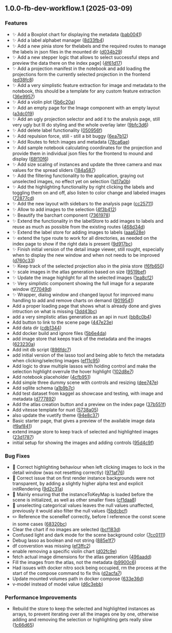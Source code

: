 ## 1.0.0-fb-dev-workflow.1 (2025-03-09)

### Features

* :sparkles: Add a Boxplot chart for displaying the metadata ([bab0041](https://github.com/alexv710/daedalusData/commit/bab0041597cbb8256d7f16ac45d48736c160e52b))
* :sparkles: Add a label alphabet manager ([8d33fb4](https://github.com/alexv710/daedalusData/commit/8d33fb4d4ddddaddc6fe43053d58e3bda2e7244b))
* :sparkles: Add a new pinia store for thelabels and the required routes to manage the labels in json files in the mounted dir ([d034b29](https://github.com/alexv710/daedalusData/commit/d034b29d7e815eee1314d86a803609fb76c37085))
* :sparkles: Add a new stepper logic that allows to select successful steps and preview the data there on the index page] ([4f61d17](https://github.com/alexv710/daedalusData/commit/4f61d1753c9cf97500f09bf212df370d0a0ced23))
* :sparkles: Add a projection manifest in the notebook and add loading the projections form the currently selected projection in the frontend ([ed38fc8](https://github.com/alexv710/daedalusData/commit/ed38fc88132bf1082646e3c1943ea1e2233d3b1a))
* :sparkles: Add a very simplistic feature extraction for image and metadata to the notebook, this should be a template for any custom feature extraction ([36e9957](https://github.com/alexv710/daedalusData/commit/36e995763113b2a1a130302e28a9cc30086c6daa))
* :sparkles: Add a violin plot ([5b6c20a](https://github.com/alexv710/daedalusData/commit/5b6c20a08692135d2e9e95d2520f493772fafc97))
* :sparkles: Add an empty page for the Image component with an empty layout ([a3dc019](https://github.com/alexv710/daedalusData/commit/a3dc01977c0e414af3292c9a2e5da23b89594f07))
* :sparkles: Add an ugly projection selector and add it to the analysis page, still very ugly but Ill do styling and the whole overlay later ([9bfc3d6](https://github.com/alexv710/daedalusData/commit/9bfc3d6de312ed637ecc717d8542e3e7118ca829))
* :sparkles: Add delete label functionality ([050956f](https://github.com/alexv710/daedalusData/commit/050956f900480ca3d203a4ca899086d9d7c921ab))
* :sparkles: Add repulsion force, still - still a bit buggy ([6ea7b12](https://github.com/alexv710/daedalusData/commit/6ea7b12aa824b71ce6fda5afad884a848cf25299))
* :sparkles: Add Routes to fetch images and metadata ([78ca6ae](https://github.com/alexv710/daedalusData/commit/78ca6aecd2829b2fef3ba7c188dfb8a8f529f0fb))
* :sparkles: Add sample notebook calculating coordinates for the projection and provide them in individual json files for the frontend to mound and display ([68f10f6](https://github.com/alexv710/daedalusData/commit/68f10f6ed1aabb94cbd1495eac021bcc058599cb))
* :sparkles: Add size scaling of instances and update the three camera and max values for the spread sliders ([184a587](https://github.com/alexv710/daedalusData/commit/184a587228ad9b77daa72a192309c385c48811fe))
* :sparkles: Add the filtering functionality to the application, graying out unselected images, no effect yet on selection ([1d17a0b](https://github.com/alexv710/daedalusData/commit/1d17a0be793bd33eb63c797824e3997e92624cc6))
* :sparkles: Add the highlighting functionality by right clicking the labels and toggling them on and off, also listen to color change and labeled images ([72877cd](https://github.com/alexv710/daedalusData/commit/72877cd8fb385bb77de7affd7bedc115dd6809ae))
* :sparkles: Add the new layout with sidebars to the analysis page ([cc25711](https://github.com/alexv710/daedalusData/commit/cc25711927f7985c8fa46466cd3ea09158f22da2))
* :sparkles: Allow to add images to the selection ([4f3b412](https://github.com/alexv710/daedalusData/commit/4f3b4123e902ffbd2a2c16bede1c6d67d4c5d554))
* :sparkles: Beautify the barchart component ([7361978](https://github.com/alexv710/daedalusData/commit/7361978d1bf774e1cbc3523e3a66a0cfa39ec8df))
* :sparkles: Extend the functionality in the labelStore to add images to labels and reuse as much as possible from the existing routes ([468d34d](https://github.com/alexv710/daedalusData/commit/468d34daac338d7825879e499146471084d6b5a8))
* :sparkles: Extend the label store for adding images to labels ([aaa628e](https://github.com/alexv710/daedalusData/commit/aaa628e92e3291c013a4ce1a3ffc498091fd642c))
* :sparkles: extend the type route to work for all directories, as needed on the index page to show if the right data is present ([9d917bc](https://github.com/alexv710/daedalusData/commit/9d917bcee543ca5d1857c0867240e39db4095a60))
* :sparkles: Finish initial version of the detail image viewer, still rought, especially when to display the new window and when not needs to be improved ([d760c33](https://github.com/alexv710/daedalusData/commit/d760c331badd0d5d82e5cc2ba5eaf4fa7a040aad))
* :sparkles: Keep track of the selected projection also in the pinia store ([f6fb650](https://github.com/alexv710/daedalusData/commit/f6fb65058a2b62920c15b14cf83f8486fc17af3f))
* :sparkles: scale images in the atlas generation based on size ([9519bef](https://github.com/alexv710/daedalusData/commit/9519bef19cb2896f9bc4d6c385c2992ec7644194))
* :sparkles: Update the image highlight for all the selected images ([1ea8cf2](https://github.com/alexv710/daedalusData/commit/1ea8cf29eab418eafcb233d4540e1917e5673b9f))
* :sparkles: Very simplistic component showing the full image for a separate window ([f77049d](https://github.com/alexv710/daedalusData/commit/f77049d2d5aab69f7f87c7c48f7b1d7fe550041a))
* :sparkles: Wrapper, dialog window and changed layout for improved manu handling to add and remove charts on demand ([9019541](https://github.com/alexv710/daedalusData/commit/9019541c45a92cd6f913e4c15ab63f8edbea8619))
* Add a proper loading page that shows what is already done and gives intruction on what is missing ([3dd43bc](https://github.com/alexv710/daedalusData/commit/3dd43bce895e946cf754378e9638aaac24bd8892))
* add a very simplistic atlas generation as an api in nuxt ([bb8c0b4](https://github.com/alexv710/daedalusData/commit/bb8c0b4d55aee0d7e4e2b2621837e1acaa7e5727))
* Add button to link to the scene page ([447e23e](https://github.com/alexv710/daedalusData/commit/447e23e748c4e76659e80f9b6f9060c1bb0dbe2e))
* Add data dir ([cdb1344](https://github.com/alexv710/daedalusData/commit/cdb134457339203856a6f26f5c0116279592c969))
* Add docker build and ignore files ([5b6e4da](https://github.com/alexv710/daedalusData/commit/5b6e4da5c715f2c1ea13a74717edb8e5711e2e65))
* add image store that keeps track of the metadata and the images ([623230a](https://github.com/alexv710/daedalusData/commit/623230a35e7a27a4ec6fc0f661a383952368c4b4))
* Add init db script ([896fdc7](https://github.com/alexv710/daedalusData/commit/896fdc7bc840dbd2e7321d9ba6ef65fc4c42a06c))
* add initial version of the lasso tool and being able to fetch the metadata when clicking/selecting images ([ef11c95](https://github.com/alexv710/daedalusData/commit/ef11c958623f5f0a2b22248cead020c7cf61bdd1))
* Add logic to draw multiple lassos with holding control and make the selection highlight overrule the hover highlight ([102d8e7](https://github.com/alexv710/daedalusData/commit/102d8e79b9e8c01b65ea63079dec2c6cfaa1d6e9))
* Add notebook placeholder ([4cfb951](https://github.com/alexv710/daedalusData/commit/4cfb951619105c32fbe543f129743494d91ac7d0))
* Add simple three dummy scene with controls and resizing ([dee747e](https://github.com/alexv710/daedalusData/commit/dee747e9adc818fe4ea5a8e32c980d7372f1798e))
* Add sqllite schema ([a1b9b7c](https://github.com/alexv710/daedalusData/commit/a1b9b7c3d87f5af5fdfadbf09a327d7d44dd4a77))
* Add test dataset from kaggel as showcase and testing, with image and metadata ([d777892](https://github.com/alexv710/daedalusData/commit/d777892042405966f5a57ab28676e16cfc76c433))
* Add the atlas creation button and a preview on the index page ([37b551f](https://github.com/alexv710/daedalusData/commit/37b551fb3988eb3dda18b7ff4c57542b51e1980d))
* Add vitesse template for nuxt ([5738a05](https://github.com/alexv710/daedalusData/commit/5738a059c4c9fd8984a6d75af2cc33177cef3b6a))
* also update the vuetify theme ([94e8c37](https://github.com/alexv710/daedalusData/commit/94e8c3776aa2e5ef41d146af28c7aabe708e30c5))
* Basic starter page, that gives a preview of the available image data ([f9af841](https://github.com/alexv710/daedalusData/commit/f9af841aba11024b5d43657fca4a1e5de25a6aad))
* extend image store to keep track of selected and highlighted images ([23d1787](https://github.com/alexv710/daedalusData/commit/23d1787d03e45d5d9ef0b3fd7ef67ccae1bd4cea))
* initial setup for showing the images and adding controls ([95d4c9f](https://github.com/alexv710/daedalusData/commit/95d4c9faeca64439dfea09c2a1a85197b6c63c75))

### Bug Fixes

* :bug: Correct highlighting behaviour when left clicking images to lock in the detail window (was not resetting correctly) ([971af76](https://github.com/alexv710/daedalusData/commit/971af76e8e939deff8459a6fe517895354699671))
* :bug: Correct issue that on first render instance backgrounds were not transparent, by adding a slightly higher alpha test and explicit initRendering ([9d2c31a](https://github.com/alexv710/daedalusData/commit/9d2c31a6d0668119c871e38f318e5cb4c835bedd))
* :bug: Mainly ensuring that the instanceToKeyMap is loaded before the scene is initialized, as well as other smaller fixes ([cf1daa8](https://github.com/alexv710/daedalusData/commit/cf1daa8265487035a7dabf117b188d708a81fa49))
* :bug: unselecting categorical values leaves the null values unaffected, previously it would also filter the null values ([5bdcbcf](https://github.com/alexv710/daedalusData/commit/5bdcbcf18d08b4fcb2d8e787476e2876a77c197f))
* :pencil2: Reference the sceneRef correctly, before I reference the const scene in some cases ([68320bc](https://github.com/alexv710/daedalusData/commit/68320bcc7d53a560593cc580097ee3741d80d68a))
* Clear the chart if no images are selected ([bcf183d](https://github.com/alexv710/daedalusData/commit/bcf183db2e3dea7158afb4bd08a1dd80c3e89a67))
* Confused light and dark mode for the scene background color ([7cc0111](https://github.com/alexv710/daedalusData/commit/7cc0111644b5a48db5fcc03ce6a24051e0f8be8d))
* Debug lasso as boolean and not string ([885e1f7](https://github.com/alexv710/daedalusData/commit/885e1f7e3f1a05ca99c8a29bce76d86a251c7e68))
* df converstion was missing ([ef3ffc2](https://github.com/alexv710/daedalusData/commit/ef3ffc2f38c91bef86148d6af2372436627ce919))
* enable removing a specific violin chart ([d02fc9e](https://github.com/alexv710/daedalusData/commit/d02fc9e92bbf346a100136adee07ebb940e042e5))
* fetch actual image dimensions for the atlas generation ([496aadd](https://github.com/alexv710/daedalusData/commit/496aaddb214b82d85a1d079b3e302828f0cf7434))
* Fill the images from the atlas, not the metadata ([b9900c6](https://github.com/alexv710/daedalusData/commit/b9900c621dc540d893298cf7e2e68136fd6f8fe9))
* Had issues with docker nitro sock being occupied, rm the process at the start of the compose command to fix this ([d2acfa7](https://github.com/alexv710/daedalusData/commit/d2acfa77b27de8fe675365745838cb2893c39992))
* Update mounted volumes path in docker compose ([633e36d](https://github.com/alexv710/daedalusData/commit/633e36db724cae8e6e54ee5b4e252590df3e5278))
* v-model instead of model value ([d6c3ebb](https://github.com/alexv710/daedalusData/commit/d6c3ebb9065684ce593ff5ba6d48e79177f48274))

### Performance Improvements

* Rebuild the store to keep the selected and highlighted instances as arrays, to prevent iterating over all the images one by one, otherwise adding and removing the selection or highlighting gets really slow ([1c66d65](https://github.com/alexv710/daedalusData/commit/1c66d65044ee36b0fa6b148a0afe13fcfe945d46))
